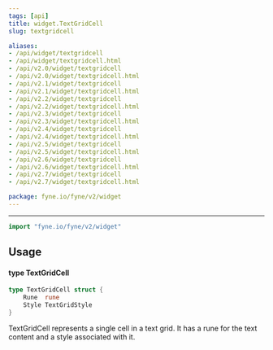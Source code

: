 ```yaml
---
tags: [api]
title: widget.TextGridCell
slug: textgridcell

aliases:
- /api/widget/textgridcell
- /api/widget/textgridcell.html
- /api/v2.0/widget/textgridcell
- /api/v2.0/widget/textgridcell.html
- /api/v2.1/widget/textgridcell
- /api/v2.1/widget/textgridcell.html
- /api/v2.2/widget/textgridcell
- /api/v2.2/widget/textgridcell.html
- /api/v2.3/widget/textgridcell
- /api/v2.3/widget/textgridcell.html
- /api/v2.4/widget/textgridcell
- /api/v2.4/widget/textgridcell.html
- /api/v2.5/widget/textgridcell
- /api/v2.5/widget/textgridcell.html
- /api/v2.6/widget/textgridcell
- /api/v2.6/widget/textgridcell.html
- /api/v2.7/widget/textgridcell
- /api/v2.7/widget/textgridcell.html

package: fyne.io/fyne/v2/widget
---
```



---
```go
import "fyne.io/fyne/v2/widget"
```

## Usage

#### type TextGridCell

```go
type TextGridCell struct {
	Rune  rune
	Style TextGridStyle
}
```

TextGridCell represents a single cell in a text grid. It has a rune for the text content and a style associated with it.
